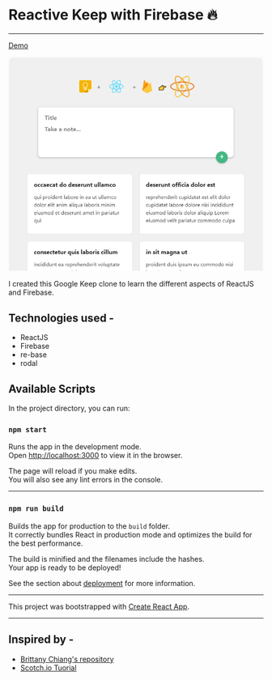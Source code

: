 # Reactive Keep with Firebase 🔥 
---

[Demo](https://rekeep.netlify.com/)

![Screenshot](/screenshots/screenshot.png)

I created this Google Keep clone to learn the different aspects of ReactJS and Firebase. 

## Technologies used -
- ReactJS
- Firebase
- re-base
- rodal


## Available Scripts

In the project directory, you can run:

### `npm start`

Runs the app in the development mode.<br>
Open [http://localhost:3000](http://localhost:3000) to view it in the browser.

The page will reload if you make edits.<br>
You will also see any lint errors in the console.

---

### `npm run build`

Builds the app for production to the `build` folder.<br>
It correctly bundles React in production mode and optimizes the build for the best performance.

The build is minified and the filenames include the hashes.<br>
Your app is ready to be deployed!

See the section about [deployment](https://facebook.github.io/create-react-app/docs/deployment) for more information.

---


This project was bootstrapped with [Create React App](https://github.com/facebook/create-react-app).

---

## Inspired by - 
- [Brittany Chiang's repository](https://github.com/bchiang7/google-keep-vue-firebase)
- [Scotch.io Tuorial ](https://scotch.io/tutorials/building-a-google-keep-clone-with-vue-and-firebase-pt-1)
